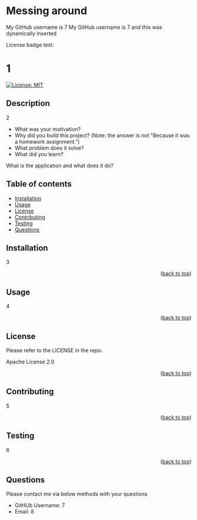 

# Messing around
  My GitHub username is 7
  My GitHub username is 7 and this was dynamically inserted

  
  
License badge test:
  



<a name="readme-top"></a>

# 1 

[![License: MIT](https://img.shields.io/badge/License-MIT-yellow.svg)](https://opensource.org/licenses/MIT)

## Description

2

- What was your motivation?
- Why did you build this project? (Note: the answer is not "Because it was a homework assignment.")
- What problem does it solve?
- What did you learn?

What is the application and what does it do?

## Table of contents

- [Installation](#installation)
- [Usage](#usage)
- [License](#license)
- [Contributing](#contributing)
- [Testing](#testing)
- [Questions](#questions)

## Installation

3

<p align="right">(<a href="#readme-top">back to top</a>)</p>

## Usage

4

<p align="right">(<a href="#readme-top">back to top</a>)</p>
    
## License

Please refer to the LICENSE in the repo.

Apache License 2.0

<p align="right">(<a href="#readme-top">back to top</a>)</p>

## Contributing

5

<p align="right">(<a href="#readme-top">back to top</a>)</p>

## Testing

6

<p align="right">(<a href="#readme-top">back to top</a>)</p>

## Questions

Please contact me via below methods with your questions

- GitHUb Username: 7
- Email: 8
 
